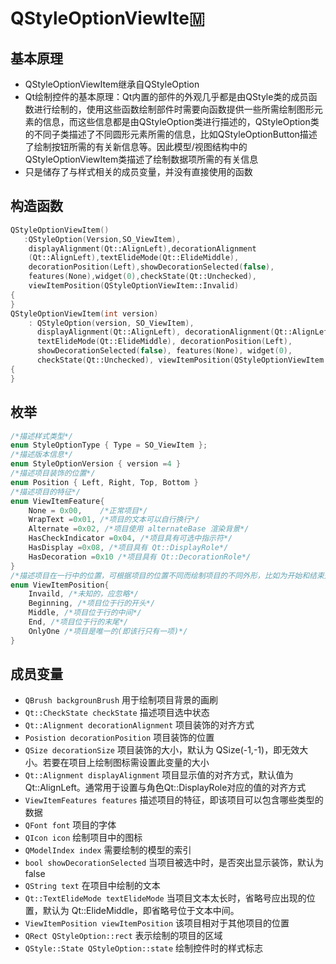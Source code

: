 # QStyleOptionViewIte🇲

## 基本原理

* QStyleOptionViewItem继承自QStyleOption
* Qt绘制控件的基本原理：Qt内置的部件的外观几乎都是由QStyle类的成员函数进行绘制的，使用这些函数绘制部件时需要向函数提供一些所需绘制图形元素的信息，而这些信息都是由QStyleOption类进行描述的，QStyleOption类的不同子类描述了不同圆形元素所需的信息，比如QStyleOptionButton描述了绘制按钮所需的有关新信息等。因此模型/视图结构中的QStyleOptionViewItem类描述了绘制数据项所需的有关信息
* 只是储存了与样式相关的成员变量，并没有直接使用的函数

## 构造函数

```cpp
QStyleOptionViewItem()
   :QStyleOption(Version,SO_ViewItem),
    displayAlignment(Qt::AlignLeft),decorationAlignment
    (Qt::AlignLeft),textElideMode(Qt::ElideMiddle),
    decorationPosition(Left),showDecorationSelected(false),
    features(None),widget(0),checkState(Qt::Unchecked),
    viewItemPosition(QStyleOptionViewItem::Invalid)
{        
}
QStyleOptionViewItem(int version)
    : QStyleOption(version, SO_ViewItem),
      displayAlignment(Qt::AlignLeft), decorationAlignment(Qt::AlignLeft),
      textElideMode(Qt::ElideMiddle), decorationPosition(Left),
      showDecorationSelected(false), features(None), widget(0),
      checkState(Qt::Unchecked), viewItemPosition(QStyleOptionViewItem::Invalid)
{
}

```

## 枚举

```cpp
/*描述样式类型*/
enum StyleOptionType { Type = SO_ViewItem };
/*描述版本信息*/
enum StyleOptionVersion { version =4 }
/*描述项目装饰的位置*/
enum Position { Left, Right, Top, Bottom }
/*描述项目的特征*/
enum ViewItemFeature{
    None = 0x00,    /*正常项目*/
    WrapText =0x01, /*项目的文本可以自行换行*/
    Alternate =0x02, /*项目使用 alternateBase 渲染背景*/
    HasCheckIndicator =0x04, /*项目具有可选中指示符*/
    HasDisplay =0x08, /*项目具有 Qt::DisplayRole*/
    HasDecoration =0x10 /*项目具有 Qt::DecorationRole*/
}
/*描述项目在一行中的位置，可根据项目的位置不同而绘制项目的不同外形，比如为开始和结束处的项目绘制圆形边缘等*/
enum ViewItemPosition{ 
    Invaild, /*未知的，应忽略*/
    Beginning, /*项目位于行的开头*/
    Middle, /*项目位于行的中间*/
    End, /*项目位于行的末尾*/
    OnlyOne /*项目是唯一的(即该行只有一项)*/
}
```

## 成员变量

* `QBrush backgrounBrush` 用于绘制项目背景的画刷
* `Qt::CheckState checkState` 描述项目选中状态
* `Qt::Alignment decorationAlignment` 项目装饰的对齐方式
* `Posistion decorationPosition` 项目装饰的位置
* `QSize decorationSize` 项目装饰的大小，默认为 QSize(-1,-1)，即无效大小。若要在项目上绘制图标需设置此变量的大小
* `Qt::Alignment displayAlignment` 项目显示值的对齐方式，默认值为Qt::AlignLeft。通常用于设置与角色Qt::DisplayRole对应的值的对齐方式
* `ViewItemFeatures features` 描述项目的特征，即该项目可以包含哪些类型的数据
* `QFont font` 项目的字体
* `QIcon icon` 绘制项目中的图标
* `QModelIndex index` 需要绘制的模型的索引
* `bool showDecorationSelected` 当项目被选中时，是否突出显示装饰，默认为false
* `QString text` 在项目中绘制的文本
* `Qt::TextElideMode textElideMode` 当项目文本太长时，省略号应出现的位置，默认为 Qt::ElideMiddle，即省略号位于文本中间。
* `ViewItemPosition viewItemPosition` 该项目相对于其他项目的位置
* `QRect QStyleOption::rect` 表示绘制的项目的区域
* `QStyle::State QStyleOption::state` 绘制控件时的样式标志